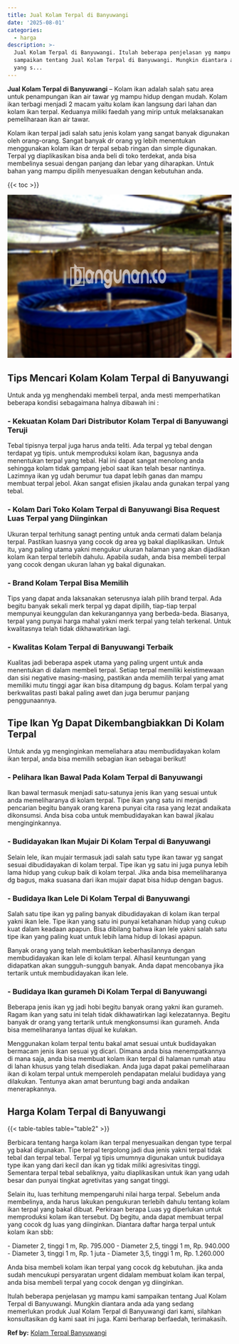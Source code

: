 ```yaml
---
title: Jual Kolam Terpal di Banyuwangi
date: '2025-08-01'
categories:
  - harga
description: >-
  Jual Kolam Terpal di Banyuwangi. Itulah beberapa penjelasan yg mampu kami
  sampaikan tentang Jual Kolam Terpal di Banyuwangi. Mungkin diantara anda ada
  yang s...
---
```


**Jual Kolam Terpal di Banyuwangi** – Kolam ikan adalah salah satu area untuk penampungan ikan air tawar yg mampu hidup dengan mudah. Kolam ikan terbagi menjadi 2 macam yaitu kolam ikan langsung dari lahan dan kolam ikan terpal. Keduanya miliki faedah yang mirip untuk melaksanakan pemeliharaan ikan air tawar.

Kolam ikan terpal jadi salah satu jenis kolam yang sangat banyak digunakan oleh orang-orang. Sangat banyak dr orang yg lebih menentukan menggunakan kolam ikan dr terpal sebab ringan dan simple digunakan. Terpal yg diaplikasikan bisa anda beli di toko terdekat, anda bisa membelinya sesuai dengan panjang dan lebar yang diharapkan. Untuk bahan yang mampu dipilih menyesuaikan dengan kebutuhan anda.

{{< toc >}}

![Jual Kolam Terpal di Banyuwangi](/images/jual-kolam-terpal-34.png)

## Tips Mencari Kolam Kolam Terpal di Banyuwangi

Untuk anda yg menghendaki membeli terpal, anda mesti memperhatikan beberapa kondisi sebagaimana halnya dibawah ini :

### \- Kekuatan Kolam Dari Distributor Kolam Terpal di Banyuwangi Teruji

Tebal tipisnya terpal juga harus anda teliti. Ada terpal yg tebal dengan terdapat yg tipis. untuk memproduksi kolam ikan, bagusnya anda menentukan terpal yang tebal. Hal ini dapat sangat menolong anda sehingga kolam tidak gampang jebol saat ikan telah besar nantinya. Lazimnya ikan yg udah berumur tua dapat lebih ganas dan mampu membuat terpal jebol. Akan sangat efisien jikalau anda gunakan terpal yang tebal.

### \- Kolam Dari Toko Kolam Terpal di Banyuwangi Bisa Request Luas Terpal yang Diinginkan

Ukuran terpal terhitung sanagt penting untuk anda cermati dalam belanja terpal. Pastikan luasnya yang cocok dg area yg bakal diaplikasikan. Untuk itu, yang paling utama yakni mengukur ukuran halaman yang akan dijadikan kolam ikan terpal terlebih dahulu. Apabila sudah, anda bisa membeli terpal yang cocok dengan ukuran lahan yg bakal digunakan.

### \- Brand Kolam Terpal Bisa Memilih

Tips yang dapat anda laksanakan seterusnya ialah pilih brand terpal. Ada begitu banyak sekali merk terpal yg dapat dipilih, tiap-tiap terpal mempunyai keunggulan dan kekurangannya yang berbeda-beda. Biasanya, terpal yang punyai harga mahal yakni merk terpal yang telah terkenal. Untuk kwalitasnya telah tidak dikhawatirkan lagi.

### \- Kwalitas Kolam Terpal di Banyuwangi Terbaik

Kualitas jadi beberapa aspek utama yang paling urgent untuk anda menentukan di dalam membeli terpal. Setiap terpal memiliki keistimewaan dan sisi negative masing-masing, pastikan anda memilih terpal yang amat memiliki mutu tinggi agar ikan bisa ditampung dg bagus. Kolam terpal yang berkwalitas pasti bakal paling awet dan juga berumur panjang penggunaannya.

## Tipe Ikan Yg Dapat Dikembangbiakkan Di Kolam Terpal

Untuk anda yg menginginkan memeliahara atau membudidayakan kolam ikan terpal, anda bisa memilih sebagian ikan sebagai berikut!

### \- Pelihara Ikan Bawal Pada Kolam Terpal di Banyuwangi

Ikan bawal termasuk menjadi satu-satunya jenis ikan yang sesuai untuk anda memeliharanya di kolam terpal. Tipe ikan yang satu ini menjadi pencarian begitu banyak orang karena punyai cita rasa yang lezat andaikata dikonsumsi. Anda bisa coba untuk membudidayakan kan bawal jikalau menginginkannya.

### \- Budidayakan Ikan Mujair Di Kolam Terpal di Banyuwangi

Selain lele, ikan mujair termasuk jadi salah satu type ikan tawar yg sangat sesuai dibudidayakan di kolam terpal. Tipe ikan yg satu ini juga punya lebih lama hidup yang cukup baik di kolam terpal. Jika anda bisa memeliharanya dg bagus, maka suasana dari ikan mujair dapat bisa hidup dengan bagus.

### \- Budidaya Ikan Lele Di Kolam Terpal di Banyuwangi

Salah satu tipe ikan yg paling banyak dibudidayakan di kolam ikan terpal yakni ikan lele. Tipe ikan yang satu ini punyai ketahanan hidup yang cukup kuat dalam keadaan apapun. Bisa dibilang bahwa ikan lele yakni salah satu tipe ikan yang paling kuat untuk lebih lama hidup di lokasi apapun.

Banyak orang yang telah membuktikan keberhasilannya dengan membudidayakan ikan lele di kolam terpal. Alhasil keuntungan yang didapatkan akan sungguh-sungguh banyak. Anda dapat mencobanya jika tertarik untuk membudidayakan ikan lele.

### \- Budidaya Ikan gurameh Di Kolam Terpal di Banyuwangi

Beberapa jenis ikan yg jadi hobi begitu banyak orang yakni ikan gurameh. Ragam ikan yang satu ini telah tidak dikhawatirkan lagi kelezatannya. Begitu banyak dr orang yang tertarik untuk mengkonsumsi ikan gurameh. Anda bisa memeliharanya lantas dijual ke kulakan.

Menggunakan kolam terpal tentu bakal amat sesuai untuk budidayakan bermacam jenis ikan sesuai yg dicari. Dimana anda bisa menempatkannya di mana saja, anda bisa membuat kolam ikan terpal di halaman rumah atau di lahan khusus yang telah disediakan. Anda juga dapat pakai pemeliharaan ikan di kolam terpal untuk memperoleh pendapatan melalui budidaya yang dilakukan. Tentunya akan amat beruntung bagi anda andaikan menerapkannya.

## Harga Kolam Terpal di Banyuwangi

{{< table-tables table="table2" >}}

Berbicara tentang harga kolam ikan terpal menyesuaikan dengan type terpal yg bakal digunakan. Tipe terpal tergolong jadi dua jenis yakni terpal tidak tebal dan terpal tebal. Terpal yg tipis umumnya digunakan untuk budidaya type ikan yang dari kecil dan ikan yg tidak miliki agresivitas tinggi. Sementara terpal tebal sebaliknya, yaitu diaplikasikan untuk ikan yang udah besar dan punyai tingkat agretivitas yang sangat tinggi.

Selain itu, luas terhitung mempengaruhi nilai harga terpal. Sebelum anda membelinya, anda harus lakukan pengukuran terlebih dahulu tentang kolam ikan terpal yang bakal dibuat. Perkiraan berapa Luas yg diperlukan untuk memproduksi kolam ikan tersebut. Dg begitu, anda dapat membuat terpal yang cocok dg luas yang diinginkan. Diantara daftar harga terpal untuk kolam ikan sbb:

\- Diameter 2, tinggi 1 m, Rp. 795.000 - Diameter 2,5, tinggi 1 m, Rp. 940.000 - Diameter 3, tinggi 1 m, Rp. 1 juta - Diameter 3,5, tinggi 1 m, Rp. 1.260.000

Anda bisa membeli kolam ikan terpal yang cocok dg kebutuhan. jika anda sudah mencukupi persyaratan urgent didalam membuat kolam ikan terpal, anda bisa membeli terpal yang cocok dengan yg diinginkan.

Itulah beberapa penjelasan yg mampu kami sampaikan tentang Jual Kolam Terpal di Banyuwangi. Mungkin diantara anda ada yang sedang memerlukan produk Jual Kolam Terpal di Banyuwangi dari kami, silahkan konsultasikan dg kami saat ini juga. Kami berharap berfaedah, terimakasih.

**Ref by:** [Kolam Terpal Banyuwangi](https://id.wikipedia.org/wiki/Kolam)
